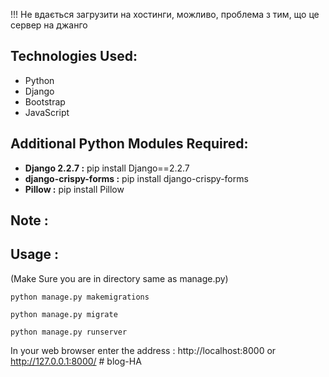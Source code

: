 !!! Не вдається загрузити на хостинги, можливо, проблема з тим, що це сервер на джанго

<h2>Technologies Used:</h2>
<ul>
    <li>Python</li>
    <li>Django</li>
    <li>Bootstrap</li>
    <li>JavaScript</li>
</ul>
    
<h2>Additional Python Modules Required:</h2>
<ul>
    <li><b>Django 2.2.7 :</b> pip install Django==2.2.7</li>
    <li><b>django-crispy-forms :</b> pip install django-crispy-forms</li>
    <li><b>Pillow :</b> pip install Pillow</li>
</ul>
  
<h2>Note :</h2>

<h2>Usage :</h2>

   (Make Sure you are in directory same as manage.py)

    python manage.py makemigrations

    python manage.py migrate

    python manage.py runserver
    
   In your web browser enter the address : http://localhost:8000 or http://127.0.0.1:8000/
#   b l o g - H A 
 
 
